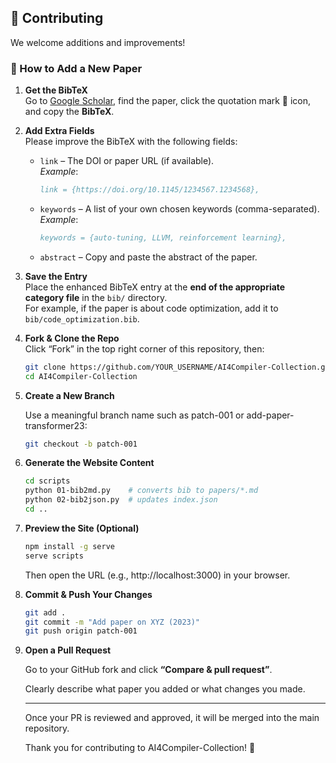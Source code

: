 ## 🤝 Contributing

We welcome additions and improvements!

### 📝 How to Add a New Paper

1. **Get the BibTeX**  
   Go to [Google Scholar](https://scholar.google.com), find the paper, click the quotation mark 📖 icon, and copy the **BibTeX**.

2. **Add Extra Fields**  
   Please improve the BibTeX with the following fields:

   - `link` – The DOI or paper URL (if available).  
     _Example_:  

     ```bibtex
     link = {https://doi.org/10.1145/1234567.1234568},
     ```

   - `keywords` – A list of your own chosen keywords (comma-separated).  
     _Example_:  

     ```bibtex
     keywords = {auto-tuning, LLVM, reinforcement learning},
     ```

   - `abstract` – Copy and paste the abstract of the paper.

3. **Save the Entry**  
   Place the enhanced BibTeX entry at the **end of the appropriate category file** in the `bib/` directory.  
   For example, if the paper is about code optimization, add it to `bib/code_optimization.bib`.

4. **Fork & Clone the Repo**  
   Click “Fork” in the top right corner of this repository, then:

   ```bash
   git clone https://github.com/YOUR_USERNAME/AI4Compiler-Collection.git
   cd AI4Compiler-Collection
   ```

5. **Create a New Branch**

   Use a meaningful branch name such as patch-001 or add-paper-transformer23:

   ```bash
   git checkout -b patch-001
   ```

6. **Generate the Website Content**

   ```bash
   cd scripts
   python 01-bib2md.py    # converts bib to papers/*.md
   python 02-bib2json.py  # updates index.json
   cd ..
   ```

7. **Preview the Site (Optional)**

   ```bash
   npm install -g serve
   serve scripts
   ```

   Then open the URL (e.g., http://localhost:3000) in your browser.

8. **Commit & Push Your Changes**

   ```bash
   git add .
   git commit -m "Add paper on XYZ (2023)"
   git push origin patch-001
   ```

9. **Open a Pull Request**

   Go to your GitHub fork and click **“Compare & pull request”**.

   Clearly describe what paper you added or what changes you made.

   ---

   Once your PR is reviewed and approved, it will be merged into the main repository.

   Thank you for contributing to AI4Compiler-Collection! 🌟



